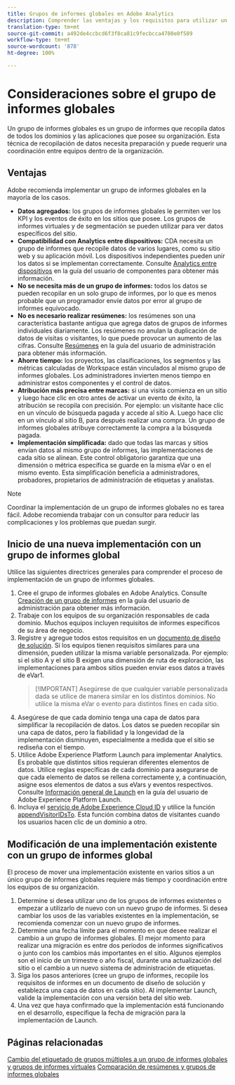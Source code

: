 ```yaml
---
title: Grupos de informes globales en Adobe Analytics
description: Comprender las ventajas y los requisitos para utilizar un grupo de informes globales
translation-type: tm+mt
source-git-commit: a492de4ccbcd6f3f8ca81c9fecbcca4780e0f589
workflow-type: tm+mt
source-wordcount: '878'
ht-degree: 100%

---
```



# Consideraciones sobre el grupo de informes globales

Un grupo de informes globales es un grupo de informes que recopila datos de todos los dominios y las aplicaciones que posee su organización. Esta técnica de recopilación de datos necesita preparación y puede requerir una coordinación entre equipos dentro de la organización.

## Ventajas

Adobe recomienda implementar un grupo de informes globales en la mayoría de los casos.

* **Datos agregados:** los grupos de informes globales le permiten ver los KPI y los eventos de éxito en los sitios que posee. Los grupos de informes virtuales y de segmentación se pueden utilizar para ver datos específicos del sitio.
* **Compatibilidad con Analytics entre dispositivos:** CDA necesita un grupo de informes que recopile datos de varios lugares, como su sitio web y su aplicación móvil. Los dispositivos independientes pueden unir los datos si se implementan correctamente. Consulte [Analytics entre dispositivos](../../components/cda/overview.md) en la guía del usuario de componentes para obtener más información.
* **No se necesita más de un grupo de informes:** todos los datos se pueden recopilar en un solo grupo de informes, por lo que es menos probable que un programador envíe datos por error al grupo de informes equivocado.
* **No es necesario realizar resúmenes:** los resúmenes son una característica bastante antigua que agrega datos de grupos de informes individuales diariamente. Los resúmenes no anulan la duplicación de datos de visitas o visitantes, lo que puede provocar un aumento de las cifras. Consulte [Resúmenes](../../admin/c-manage-report-suites/rollup-report-suite.md) en la guía del usuario de administración para obtener más información.
* **Ahorre tiempo:** los proyectos, las clasificaciones, los segmentos y las métricas calculadas de Workspace están vinculados al mismo grupo de informes globales. Los administradores invierten menos tiempo en administrar estos componentes y el control de datos.
* **Atribución más precisa entre marcas:** si una visita comienza en un sitio y luego hace clic en otro antes de activar un evento de éxito, la atribución se recopila con precisión. Por ejemplo: un visitante hace clic en un vínculo de búsqueda pagada y accede al sitio A. Luego hace clic en un vínculo al sitio B, para después realizar una compra. Un grupo de informes globales atribuye correctamente la compra a la búsqueda pagada.
* **Implementación simplificada:** dado que todas las marcas y sitios envían datos al mismo grupo de informes, las implementaciones de cada sitio se alinean. Este control obligatorio garantiza que una dimensión o métrica específica se guarde en la misma eVar o en el mismo evento. Esta simplificación beneficia a administradores, probadores, propietarios de administración de etiquetas y analistas.

>[!NOTE]
>
>Coordinar la implementación de un grupo de informes globales no es tarea fácil. Adobe recomienda trabajar con un consultor para reducir las complicaciones y los problemas que puedan surgir.

## Inicio de una nueva implementación con un grupo de informes global

Utilice las siguientes directrices generales para comprender el proceso de implementación de un grupo de informes globales.

1. Cree el grupo de informes globales en Adobe Analytics. Consulte [Creación de un grupo de informes](../../admin/admin-console/create-report-suite.md) en la guía del usuario de administración para obtener más información.
2. Trabaje con los equipos de su organización responsables de cada dominio. Muchos equipos incluyen requisitos de informes específicos de su área de negocio.
3. Registre y agregue todos estos requisitos en un [documento de diseño de solución](solution-design.md). Si los equipos tienen requisitos similares para una dimensión, pueden utilizar la misma variable personalizada. Por ejemplo: si el sitio A y el sitio B exigen una dimensión de ruta de exploración, las implementaciones para ambos sitios pueden enviar esos datos a través de eVar1.
   >[!IMPORTANT] Asegúrese de que cualquier variable personalizada dada se utilice de manera similar en los distintos dominios. No utilice la misma eVar o evento para distintos fines en cada sitio.
4. Asegúrese de que cada dominio tenga una capa de datos para simplificar la recopilación de datos. Los datos se pueden recopilar sin una capa de datos, pero la fiabilidad y la longevidad de la implementación disminuyen, especialmente a medida que el sitio se rediseña con el tiempo.
5. Utilice Adobe Experience Platform Launch para implementar Analytics. Es probable que distintos sitios requieran diferentes elementos de datos. Utilice reglas específicas de cada dominio para asegurarse de que cada elemento de datos se rellena correctamente y, a continuación, asigne esos elementos de datos a sus eVars y eventos respectivos. Consulte [Información general de Launch](https://docs.adobe.com/content/help/es-ES/launch/using/overview.html) en la guía del usuario de Adobe Experience Platform Launch.
6. Incluya el [servicio de Adobe Experience Cloud ID](https://docs.adobe.com/content/help/es-ES/id-service/using/home.html) y utilice la función [appendVisitorIDsTo](https://docs.adobe.com/content/help/es-ES/id-service/using/id-service-api/methods/appendvisitorid.html). Esta función combina datos de visitantes cuando los usuarios hacen clic de un dominio a otro.

## Modificación de una implementación existente con un grupo de informes global

El proceso de mover una implementación existente en varios sitios a un único grupo de informes globales requiere más tiempo y coordinación entre los equipos de su organización.

1. Determine si desea utilizar uno de los grupos de informes existentes o empezar a utilizarlo de nuevo con un nuevo grupo de informes. Si desea cambiar los usos de las variables existentes en la implementación, se recomienda comenzar con un nuevo grupo de informes.
2. Determine una fecha límite para el momento en que desee realizar el cambio a un grupo de informes globales. El mejor momento para realizar una migración es entre dos períodos de informes significativos o junto con los cambios más importantes en el sitio. Algunos ejemplos son el inicio de un trimestre o año fiscal, durante una actualización del sitio o el cambio a un nuevo sistema de administración de etiquetas.
3. Siga los pasos anteriores (cree un grupo de informes, recopile los requisitos de informes en un documento de diseño de solución y establezca una capa de datos en cada sitio). Al implementar Launch, valide la implementación con una versión beta del sitio web.
4. Una vez que haya confirmado que la implementación está funcionando en el desarrollo, especifique la fecha de migración para la implementación de Launch.

## Páginas relacionadas

[Cambio del etiquetado de grupos múltiples a un grupo de informes globales y grupos de informes virtuales](../../components/vrs/vrs-considerations.md)
[Comparación de resúmenes y grupos de informes globales](../../admin/c-manage-report-suites/rollup-report-suite.md)
